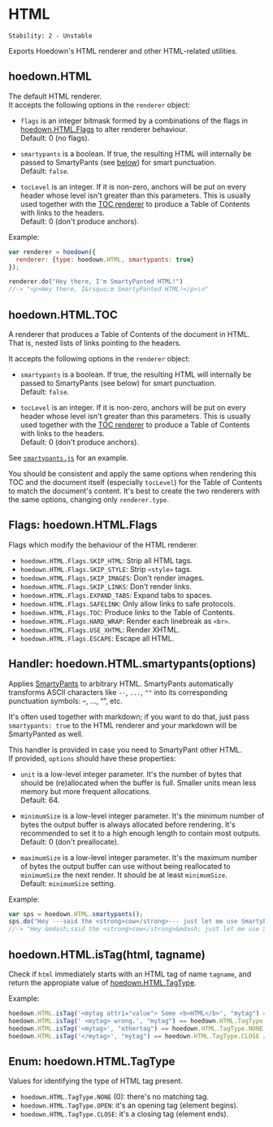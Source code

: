 # HTML

    Stability: 2 - Unstable

Exports Hoedown's HTML renderer and other HTML-related utilities.


## hoedown.HTML

The default HTML renderer.  
It accepts the following options in the `renderer` object:

  * `flags` is an integer bitmask formed by a combinations of the flags in [hoedown.HTML.Flags](#flags_hoedown_html_flags) to alter renderer behaviour.  
    Default: 0 (no flags).

  * `smartypants` is a boolean. If true, the resulting HTML will internally be passed to SmartyPants (see [below](#handler_hoedown_html_smartypants)) for smart punctuation.  
    Default: `false`.

  * `tocLevel` is an integer. If it is non-zero, anchors will be put on every header whose level isn't greater than this parameters.
    This is usually used together with the [TOC renderer](#hoedown_html_toc) to produce a Table of Contents with links to the headers.  
    Default: 0 (don't produce anchors).

Example:

```js
var renderer = hoedown({
  renderer: {type: hoedown.HTML, smartypants: true}
});

renderer.do("Hey there, I'm SmartyPanted HTML!")
//-> "<p>Hey there, I&rsquo;m SmartyPanted HTML!</p>\n"
```


## hoedown.HTML.TOC

A renderer that produces a Table of Contents of the document in HTML.  
That is, nested lists of links pointing to the headers.

It accepts the following options in the `renderer` object:

  * `smartypants` is a boolean. If true, the resulting HTML will internally be passed to SmartyPants (see below) for smart punctuation.  
    Default: `false`.

  * `tocLevel` is an integer. If it is non-zero, anchors will be put on every header whose level isn't greater than this parameters.
    This is usually used together with the [TOC renderer](#hoedown_html_toc) to produce a Table of Contents with links to the headers.  
    Default: 0 (don't produce anchors).

See [`smartypants.js`](../example/smartypants.js) for an example.

You should be consistent and apply the same options when rendering this TOC and the document itself (especially `tocLevel`) for the Table of Contents to match the document's content.
It's best to create the two renderers with the same options, changing only `renderer.type`.


## Flags: hoedown.HTML.Flags

Flags which modify the behaviour of the HTML renderer.

  * `hoedown.HTML.Flags.SKIP_HTML`: Strip all HTML tags.
  * `hoedown.HTML.Flags.SKIP_STYLE`: Strip `<style>` tags.
  * `hoedown.HTML.Flags.SKIP_IMAGES`: Don't render images.
  * `hoedown.HTML.Flags.SKIP_LINKS`: Don't render links.
  * `hoedown.HTML.Flags.EXPAND_TABS`: Expand tabs to spaces.
  * `hoedown.HTML.Flags.SAFELINK`: Only allow links to safe protocols.
  * `hoedown.HTML.Flags.TOC`: Produce links to the Table of Contents.
  * `hoedown.HTML.Flags.HARD_WRAP`: Render each linebreak as `<br>`.
  * `hoedown.HTML.Flags.USE_XHTML`: Render XHTML.
  * `hoedown.HTML.Flags.ESCAPE`: Escape all HTML.


## Handler: hoedown.HTML.smartypants(options)

Applies [SmartyPants][] to arbitrary HTML.
SmartyPants automatically transforms ASCII characters like `--`, `...`, `""` into its corresponding punctuation symbols: &ndash;, &hellip;, &ldquo;&rdquo;, etc.

It's often used together with markdown; if you want to do that, just pass `smartypants: true` to the HTML renderer and your markdown will be SmartyPanted as well.

This handler is provided in case you need to SmartyPant other HTML.  
If provided, `options` should have these properties:

  * `unit` is a low-level integer parameter. It's the number of bytes that should be (re)allocated when the buffer is full.
    Smaller units mean less memory but more frequent allocations.  
    Default: 64.

  * `minimumSize` is a low-level integer parameter. It's the minimum number of bytes the output buffer is always
    allocated before rendering. It's recommended to set it to a high enough length to contain most outputs.  
    Default: 0 (don't preallocate).

  * `maximumSize` is a low-level integer parameter. It's the maximum number of bytes the output buffer can use
    without being reallocated to `minimumSize` the next render. It should be at least `minimumSize`.  
    Default: `minimumSize` setting.

Example:

```js
var sps = hoedown.HTML.smartypants();
sps.do("Hey ---said the <strong>cow</strong>--- just let me use SmartyPants!")
//-> "Hey &mdash;said the <strong>cow</strong>&mdash; just let me use SmartyPants!"
```


## hoedown.HTML.isTag(html, tagname)

Check if `html` immediately starts with an HTML tag of name `tagname`, and return the appropiate value of [hoedown.HTML.TagType](#enum_hoedown_html_tagtype).

Example:

```js
hoedown.HTML.isTag('<mytag attr1="value"> Some <b>HTML</b>', "mytag") == hoedown.HTML.TagType.OPEN //-> true
hoedown.HTML.isTag(' <mytag> wrong.', "mytag") == hoedown.HTML.TagType.OPEN //-> false
hoedown.HTML.isTag('<mytag>', "othertag") == hoedown.HTML.TagType.NONE //-> true
hoedown.HTML.isTag('</mytag>', "mytag") == hoedown.HTML.TagType.CLOSE //-> true
```


## Enum: hoedown.HTML.TagType

Values for identifying the type of HTML tag present.

  * `hoedown.HTML.TagType.NONE` (0): there's no matching tag.
  * `hoedown.HTML.TagType.OPEN`: it's an opening tag (element begins).
  * `hoedown.HTML.TagType.CLOSE`: it's a closing tag (element ends).



[SmartyPants]: http://daringfireball.net/projects/smartypants
